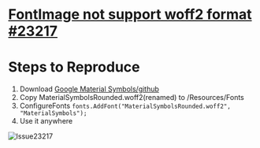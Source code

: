 ﻿# [FontImage not support woff2 format #23217](https://github.com/dotnet/maui/issues/23217)

# Steps to Reproduce

1. Download [Google Material Symbols/github](https://github.com/google/material-design-icons/blob/master/variablefont/MaterialSymbolsRounded%5BFILL%2CGRAD%2Copsz%2Cwght%5D.woff2)
2. Copy MaterialSymbolsRounded.woff2(renamed) to /Resources/Fonts
3. ConfigureFonts `fonts.AddFont("MaterialSymbolsRounded.woff2", "MaterialSymbols");`
4. Use it anywhere

![Issue23217](/Resources/Images/Screenshot_1719314678.png "#23217")